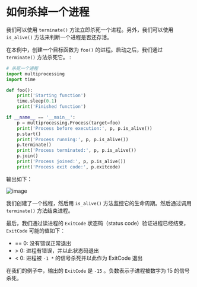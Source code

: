 # 如何杀掉一个进程

我们可以使用 `terminate()` 方法立即杀死一个进程。另外，我们可以使用 `is_alive()` 方法来判断一个进程是否还存活。

在本例中，创建一个目标函数为 `foo()` 的进程。启动之后，我们通过 `terminate()` 方法杀死它。 :

```python
# 杀死一个进程
import multiprocessing
import time

def foo():
    print('Starting function')
    time.sleep(0.1)
    print('Finished function')

if __name__ == '__main__':
    p = multiprocessing.Process(target=foo)
    print('Process before execution:', p, p.is_alive())
    p.start()
    print('Process running:', p, p.is_alive())
    p.terminate()
    print('Process terminated:', p, p.is_alive())
    p.join()
    print('Process joined:', p, p.is_alive())
    print('Process exit code:', p.exitcode)
```

输出如下：

![image](https://i.loli.net/2021/06/01/kBcoHJUVdORZS3I.png)

我们创建了一个线程，然后用 `is_alive()` 方法监控它的生命周期。然后通过调用 `terminate()` 方法结束进程。

最后，我们通过读进程的 `ExitCode` 状态码（status code）验证进程已经结束， `ExitCode` 可能的值如下：

-   == 0: 没有错误正常退出
-   \> 0: 进程有错误，并以此状态码退出
-   \< 0: 进程被 `-1 *` 的信号杀死并以此作为 ExitCode 退出

在我们的例子中，输出的 `ExitCode` 是 `-15` 。负数表示子进程被数字为 15 的信号杀死。

